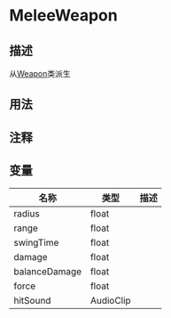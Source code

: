 # MeleeWeapon
## 描述
从[Weapon](./)类派生
## 用法

## 注释

## 变量
| 名称 | 类型 | 描述 |
| ----------- | ----------- | ----------- |
| radius  | float |  |  
| range  | float |  |  
| swingTime  | float |  |  
| damage  | float |  |  
| balanceDamage  | float |  |  
| force  | float |  |  
| hitSound | AudioClip |  |  
